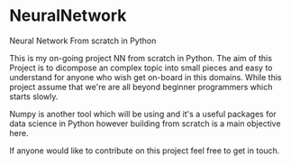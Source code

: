 # NeuralNetwork
Neural Network From scratch in Python 

This is my on-going project NN from scratch in Python. The aim of this Project is to dicompose an complex topic into small pieces and easy to understand for anyone who wish get on-board in this domains. While this project assume that we're are all beyond beginner programmers which starts slowly.

Numpy is another tool which will be using and it's a useful packages for data science in Python however building from scratch is a main objective here. 

If anyone would like to contribute on this project feel free to get in touch. 

